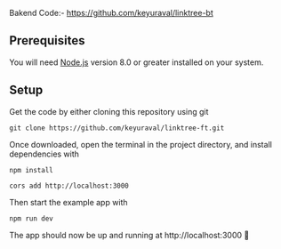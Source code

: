 Bakend Code:- https://github.com/keyuraval/linktree-bt

## Prerequisites

You will need [Node.js](https://nodejs.org) version 8.0 or greater installed on your system.

## Setup

Get the code by either cloning this repository using git

```
git clone https://github.com/keyuraval/linktree-ft.git
```

Once downloaded, open the terminal in the project directory, and install dependencies with

```
npm install
```


```
cors add http://localhost:3000
```

Then start the example app with

```
npm run dev
```

The app should now be up and running at http://localhost:3000 🚀
